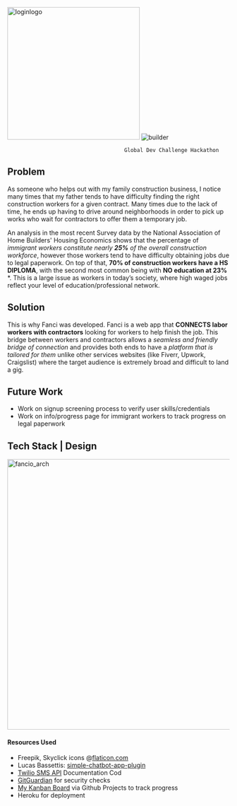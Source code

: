 
<img width="300" alt="loginlogo" src="https://user-images.githubusercontent.com/34731628/84478450-553aaa00-ac5f-11ea-91a1-ae485e3e8717.png"> ![builder](https://user-images.githubusercontent.com/34731628/84472619-83b38780-ac55-11ea-9a0f-17467eb573f5.png)

                                         Global Dev Challenge Hackathon

## Problem 
   As someone who helps out with my family construction business, I notice many times that my father tends to have difficulty finding the right construction workers for a given contract. Many times due to the lack of time, he ends up having to drive around neighborhoods in order to pick up works who wait for contractors to offer them a temporary job.

   An analysis in the most recent Survey data by the National Association of Home Builders' Housing Economics shows that the percentage of *immigrant workers constitute nearly **25%** of the overall construction workforce*, however those workers tend to have difficulty obtaining jobs due to legal paperwork. On top of that, **70% of construction workers have a HS DIPLOMA**, with the second most common being with **NO education at 23%** *. This is a large issue as workers in today’s society, where high waged jobs reflect your level of education/professional network.


## Solution 
   This is why Fanci was developed. Fanci is a web app that **CONNECTS labor workers with contractors** looking for workers to help finish the job. This bridge between workers and contractors allows a *seamless and friendly bridge of connection* and provides both ends to have a *platform that is tailored for them* unlike other services websites (like Fiverr, Upwork, Craigslist) where the target audience is extremely broad and difficult to land a gig.

## Future Work
   - Work on signup screening process to verify user skills/credentials
   - Work on info/progress page for immigrant workers to track progress on legal paperwork

## Tech Stack | Design
<img width="612" alt="fancio_arch" src="https://user-images.githubusercontent.com/34731628/84442586-ee3fd580-ac0b-11ea-9c53-7897b9a35b36.png">


#### Resources Used
- Freepik, Skyclick icons @[flaticon.com](https://flaticon.com)
- Lucas Bassettis: [simple-chatbot-app-plugin](https://lucasbassetti.com.br/react-simple-chatbot/)
- [Twilio SMS API](https://twilio.com) Documentation Cod
- [GitGuardian](https://gitguardian.com/) for security checks
- [My Kanban Board](https://github.com/salmansiraj/Fancio/projects/1) via Github Projects to track progress
- Heroku for deployment
